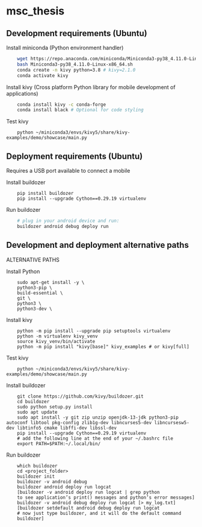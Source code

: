 # msc_thesis

## **Development requirements (Ubuntu)**

Install miniconda (Python environment handler)

```sh
    wget https://repo.anaconda.com/miniconda/Miniconda3-py38_4.11.0-Linux-x86_64.sh
    bash Miniconda3-py38_4.11.0-Linux-x86_64.sh
    conda create -n kivy python=3.8 # kivy=2.1.0
    conda activate kivy
```

Install kivy (Cross platform Python library for mobile development of applications)

```sh
    conda install kivy -c conda-forge
    conda install black # Optional for code styling
```

Test kivy

```
    python ~/miniconda3/envs/kivy5/share/kivy-examples/demo/showcase/main.py
```

## **Deployment requirements (Ubuntu)**

Requires a USB port available to connect a mobile

Install buildozer

```
    pip install buildozer
    pip install --upgrade Cython==0.29.19 virtualenv
```

Run buildozer

```sh
    # plug in your android device and run:
    buildozer android debug deploy run
```

## **Development and deployment alternative paths**

ALTERNATIVE PATHS

Install Python

```
    sudo apt-get install -y \
    python3-pip \
    build-essential \
    git \
    python3 \
    python3-dev \
```

Install kivy

```
    python -m pip install --upgrade pip setuptools virtualenv
    python -m virtualenv kivy_venv
    source kivy_venv/bin/activate
    python -m pip install "kivy[base]" kivy_examples # or kivy[full]
```

Test kivy

```
    python ~/miniconda3/envs/kivy5/share/kivy-examples/demo/showcase/main.py
```

Install buildozer

```
    git clone https://github.com/kivy/buildozer.git
    cd buildozer
    sudo python setup.py install
    sudo apt update
    sudo apt install -y git zip unzip openjdk-13-jdk python3-pip autoconf libtool pkg-config zlib1g-dev libncurses5-dev libncursesw5-dev libtinfo5 cmake libffi-dev libssl-dev
    pip install --upgrade Cython==0.29.19 virtualenv
    # add the following line at the end of your ~/.bashrc file
    export PATH=$PATH:~/.local/bin/
```

Run buildozer

```
    which buildozer
    cd <project_folder>
    buildozer init
    buildozer -v android debug
    buildozer android deploy run logcat
    [buildozer -v android deploy run logcat | grep python
    to see application’s print() messages and python’s error messages]
    buildozer -v android debug deploy run logcat [> my_log.txt]
    [buildozer setdefault android debug deploy run logcat
    # now just type buildozer, and it will do the default command
    buildozer]
```
